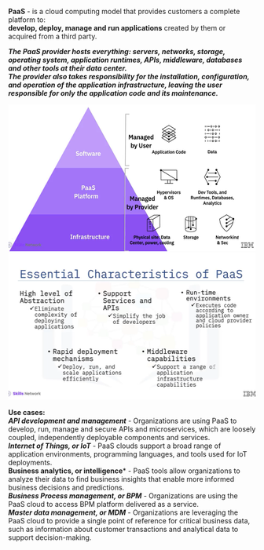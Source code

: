**PaaS** - is a cloud computing model that provides customers a complete platform to:  
**develop, deploy, manage and run applications** created by them or acquired from a third party.  

***The PaaS provider hosts everything: servers, networks, storage, operating system, application runtimes, APIs, middleware, databases and other tools at their data center.***  
***The provider also takes responsibility for the installation, configuration, and operation of the application infrastructure, leaving the user responsible for only the application code and its maintenance.***

<img src="../Images/Screenshot%202025-02-15%20151150.png?" height = 300>

<img src="../Images/Screenshot%202025-02-15%20151854.png?" height = 300>

**Use cases:**  
***API development and management*** - Organizations are using PaaS to develop, run, manage and secure APIs and microservices, which are loosely coupled, independently deployable components and services.  
***Internet of Things, or IoT*** - PaaS clouds support a broad range of application environments, programming languages, and tools used for IoT deployments.  
**Business analytics, or intelligence*** - PaaS tools allow organizations to analyze their data to find business insights that enable more informed business decisions and predictions.  
***Business Process management, or BPM*** - Organizations are using the PaaS cloud to access BPM platform delivered as a service.  
***Master data management, or MDM*** - Organizations are leveraging the PaaS cloud to provide a single point of reference for critical business data, such as information about customer transactions and analytical data to support decision-making.  
